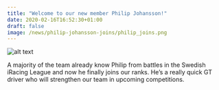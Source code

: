 ```yaml
---
title: "Welcome to our new member Philip Johansson!"
date: 2020-02-16T16:52:30+01:00
draft: false
image: /news/philip-johansson-joins/philip_joins.png
---
```

![alt text](/news/philip-johansson-joins/philip_joins.png)

A majority of the team already know Philip from battles in the Swedish iRacing League and now he finally joins our ranks. He’s a really quick GT driver who will strengthen our team in upcoming competitions.